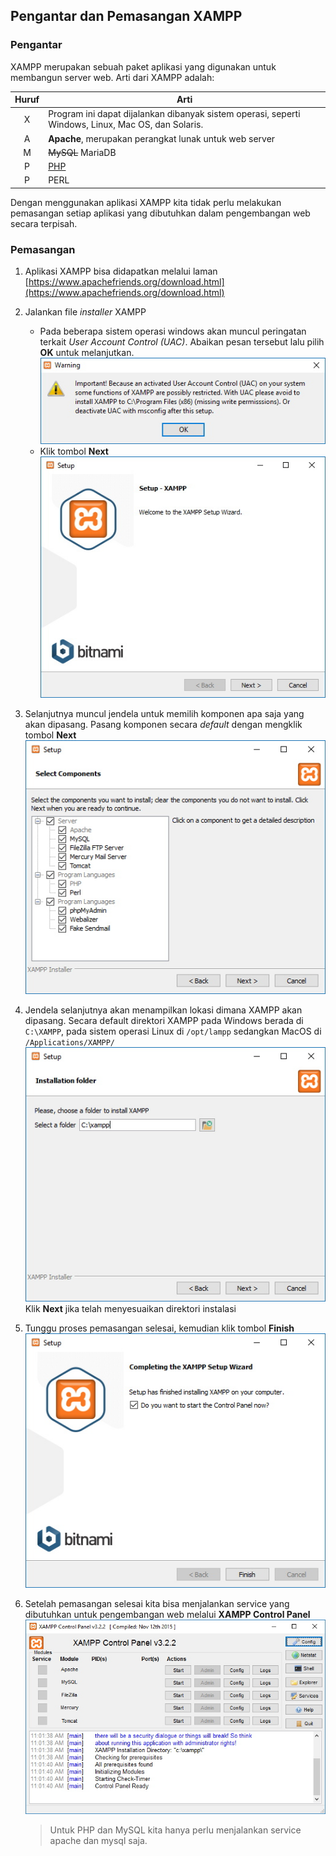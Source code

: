## Pengantar dan Pemasangan XAMPP
### Pengantar

XAMPP merupakan sebuah paket aplikasi yang digunakan untuk membangun server web. Arti dari XAMPP adalah:

| Huruf        | Arti           | 
| :-------------: |-------------|
|X|Program ini dapat dijalankan dibanyak sistem operasi, seperti Windows, Linux, Mac OS, dan Solaris.|
|A| **Apache**, merupakan perangkat lunak untuk web server
|M| ~~MySQL~~ MariaDB
|P| [PHP](../php/README.md)
|P| PERL

Dengan menggunakan aplikasi XAMPP kita tidak perlu melakukan pemasangan setiap aplikasi yang dibutuhkan dalam pengembangan web secara terpisah. 

### Pemasangan
1. Aplikasi XAMPP bisa didapatkan melalui laman [https://www.apachefriends.org/download.html](https://www.apachefriends.org/download.html)
2. Jalankan file *installer* XAMPP  
   * Pada beberapa sistem operasi windows akan muncul peringatan terkait *User Account Control (UAC)*. Abaikan pesan tersebut lalu pilih **OK** untuk melanjutkan. ![Langkah 1](figures/2_xampp_1.jpg)
   * Klik tombol **Next** ![Langkah 2](figures/2_xampp_2.jpg)
  
3. Selanjutnya muncul jendela untuk memilih komponen apa saja yang akan dipasang. Pasang komponen secara *default* dengan mengklik tombol **Next** ![Lahkah 3](figures/2_xampp_3.jpg)
4. Jendela selanjutnya akan menampilkan lokasi dimana XAMPP akan dipasang. Secara default direktori XAMPP pada Windows berada di `C:\XAMPP`, pada sistem operasi Linux di `/opt/lampp` sedangkan MacOS di `/Applications/XAMPP/` ![Langkah 4](figures/2_xampp_4.jpg) Klik **Next** jika telah menyesuaikan direktori instalasi
5. Tunggu proses pemasangan selesai, kemudian klik tombol **Finish**![Langkah 5](figures/2_xampp_5.jpg)
6. Setelah pemasangan selesai kita bisa menjalankan service yang dibutuhkan untuk pengembangan web melalui **XAMPP Control Panel** ![Langkah 6](figures/2_xampp_6.jpg)
   > Untuk PHP dan MySQL kita hanya perlu menjalankan service apache dan mysql saja.
